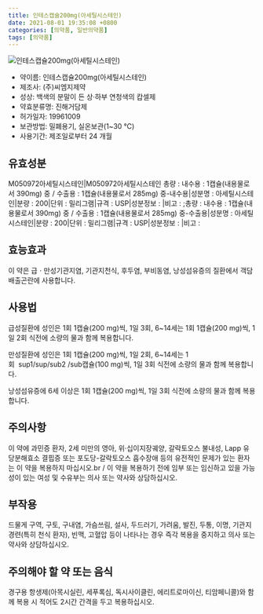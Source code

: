 ```yaml
---
title: 인테스캡슐200mg(아세틸시스테인)
date: 2021-08-01 19:35:08 +0800
categories: [의약품, 일반의약품]
tags: [의약품]
---
```

![인테스캡슐200mg(아세틸시스테인)](https://nedrug.mfds.go.kr/pbp/cmn/itemImageDownload/1NOwp2F65Bi)

- 약이름: 인테스캡슐200mg(아세틸시스테인)
- 제조사: (주)씨엠지제약
- 성상: 백색의 분말이 든 상·하부 연청색의 캅셀제
- 약효분류명: 진해거담제
- 허가일자: 19961009
- 보관방법: 밀폐용기, 실온보관(1~30 ℃)
- 사용기간: 제조일로부터 24 개월
## 유효성분
M050972아세틸시스테인|M050972아세틸시스테인
총량 : 내수용 : 1캡슐(내용물로서 390mg) 중 / 수출용 : 1캡슐(내용물로서 285mg) 중-내수용|성분명 : 아세틸시스테인|분량 : 200|단위 : 밀리그램|규격 : USP|성분정보 : |비고 : ;총량 : 내수용 : 1캡슐(내용물로서 390mg) 중 / 수출용 : 1캡슐(내용물로서 285mg) 중-수출용|성분명 : 아세틸시스테인|분량 : 200|단위 : 밀리그램|규격 : USP|성분정보 : |비고 :
## 효능효과
이 약은 급ㆍ만성기관지염, 기관지천식, 후두염, 부비동염, 낭성섬유증의 질환에서 객담배출곤란에 사용합니다.

## 사용법
급성질환에 성인은 1회 1캡슐(200 mg)씩, 1일 3회, 6~14세는 1회 1캡슐(200 mg)씩, 1일 2회 식전에 소량의 물과 함께 복용합니다.

만성질환에 성인은 1회 1캡슐(200 mg)씩, 1일 2회, 6~14세는 1회  sup1/sup/sub2 /sub캡슐(100 mg)씩, 1일 3회 식전에 소량의 물과 함께 복용합니다.

낭성섬유증에 6세 이상은 1회 1캡슐(200 mg)씩, 1일 3회 식전에 소량의 물과 함께 복용합니다.

## 주의사항
이 약에 과민증 환자, 2세 미만의 영아, 위·십이지장궤양, 갈락토오스 불내성, Lapp 유당분해효소 결핍증 또는 포도당-갈락토오스 흡수장애 등의 유전적인 문제가 있는 환자는 이 약을 복용하지 마십시오.br /
이 약을 복용하기 전에 임부 또는 임신하고 있을 가능성이 있는 여성 및 수유부는 의사 또는 약사와 상담하십시오.

## 부작용
드물게 구역, 구토, 구내염, 가슴쓰림, 설사, 두드러기, 가려움, 발진, 두통, 이명, 기관지경련(특히 천식 환자), 빈맥, 고혈압 등이 나타나는 경우 즉각 복용을 중지하고 의사 또는 약사와 상담하십시오.

## 주의해야 할 약 또는 음식
경구용 항생제(아목시실린, 세푸록심, 독시사이클린, 에리트로마이신, 티암페니콜)와 함께 복용 시 적어도 2시간 간격을 두고 복용하십시오.

